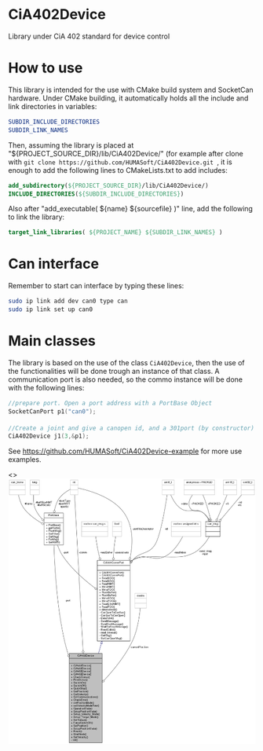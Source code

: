 # CiA402Device
Library under CiA 402 standard for device control

# How to use

This library is intended for the use with CMake build system and SocketCan hardware. Under CMake building, it automatically holds all the include and link directories in variables:

```cmake
SUBDIR_INCLUDE_DIRECTORIES
SUBDIR_LINK_NAMES
```

Then, assuming the library is placed at "${PROJECT_SOURCE_DIR}/lib/CiA402Device/" (for example after clone with ``git clone https://github.com/HUMASoft/CiA402Device.git ``, it is enough to add the following lines to CMakeLists.txt to add includes:

```cmake
add_subdirectory(${PROJECT_SOURCE_DIR}/lib/CiA402Device/)
INCLUDE_DIRECTORIES(${SUBDIR_INCLUDE_DIRECTORIES})
```

Also after "add_executable( ${name} ${sourcefile} )" line, add the following to link the library:

```cmake
target_link_libraries( ${PROJECT_NAME} ${SUBDIR_LINK_NAMES} )
```

# Can interface
Remember to start can interface by typing these lines:

```bash
sudo ip link add dev can0 type can
sudo ip link set up can0
```

# Main classes

The library is based on the use of the class ``CiA402Device``, then the use of the functionalities will be done trough an instance of that class. A communication port is also needed, so the commo instance will be done with the following lines:

```c
//prepare port. Open a port address with a PortBase Object
SocketCanPort p1("can0");

//Create a joint and give a canopen id, and a 301port (by constructor)
CiA402Device j1(3,&p1);
```

See https://github.com/HUMASoft/CiA402Device-example for more use examples.



<>![Main class collaboration graph](docs/classCiA402Device__coll__graph.png "Main class collaboration graph")
